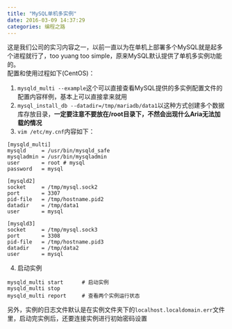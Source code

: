 ```yaml
---
title: "MySQL单机多实例"
date: 2016-03-09 14:37:29
categories: 编程之路
---
```

这是我们公司的实习内容之一，以前一直以为在单机上部署多个MySQL就是起多个进程就行了，too yuang too simple，原来MySQL默认提供了单机多实例功能的。  
配置和使用过程如下(CentOS)：

1. `mysqld_multi --example`这个可以直接查看MySQL提供的多实例配置文件的配置内容样例，基本上可以直接拿来就用
2. `mysql_install_db --datadir=/tmp/mariadb/data1`以这种方式创建多个数据库存放目录，**一定要注意不要放在/root目录下，不然会出现什么Aria无法加载的情况**
3. `vim /etc/my.cnf`内容如下：

```
[mysqld_multi]
mysqld     = /usr/bin/mysqld_safe
mysqladmin = /usr/bin/mysqladmin
user       = root # mysql
password   = mysql
	
[mysqld2]
socket     = /tmp/mysql.sock2
port       = 3307
pid-file   = /tmp/hostname.pid2
datadir    = /tmp/data1
user       = mysql
	
[mysqld3]
socket     = /tmp/mysql.sock3
port       = 3308
pid-file   = /tmp/hostname.pid3
datadir    = /tmp/data2
user       = mysql
```
4. 启动实例

```
mysqld_multi start      # 启动实例
mysqld_multi stop
mysqld_multi report     # 查看两个实例运行状态
```
另外，实例的日志文件默认是在实例文件夹下的`localhost.localdomain.err`文件里，启动完实例后，还要连接实例进行初始密码设置
